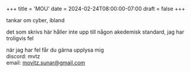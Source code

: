 +++
title = 'MOU'
date = 2024-02-24T08:00:00-07:00
draft = false
+++

tankar om cyber, ibland  

det som skrivs här håller inte upp till någon akedemisk standard, jag har troligvis fel  


när jag har fel får du gärna upplysa mig  
discord: mvtz  
email: movitz.sunar@gmail.com  

